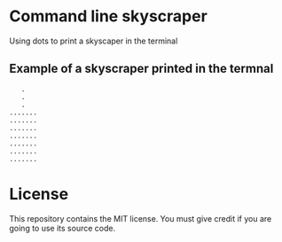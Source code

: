 # Command line skyscraper
Using dots to print a skyscaper in the terminal

## Example of a skyscraper printed in the termnal
```
   .
   .
   .
.......
.......
.......
.......
.......
.......
.......
```

# License
This repository contains the MIT license. You must give credit if you are going to use its source code.
